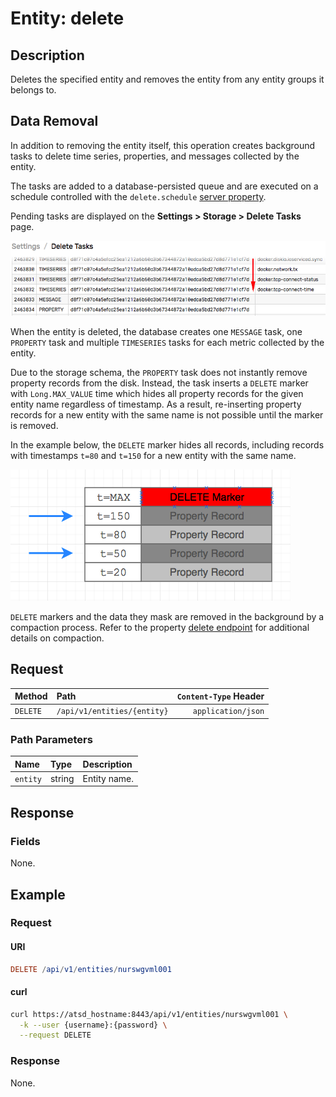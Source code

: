 # Entity: delete

## Description

Deletes the specified entity and removes the entity from any entity groups it belongs to.

## Data Removal

In addition to removing the entity itself, this operation creates background tasks to delete time series, properties, and messages collected by the entity.

The tasks are added to a database-persisted queue and are executed on a schedule controlled with the `delete.schedule` [server property](../../../administration/server-properties.md#scheduled-tasks).

Pending tasks are displayed on the **Settings > Storage > Delete Tasks** page.

![](./images/delete-tasks.png)

When the entity is deleted, the database creates one `MESSAGE` task, one `PROPERTY` task and multiple `TIMESERIES` tasks for each metric collected by the entity.

Due to the storage schema, the `PROPERTY` task does not instantly remove property records from the disk. Instead, the task inserts a `DELETE` marker with `Long.MAX_VALUE` time which hides all property records for the given entity name regardless of timestamp. As a result, re-inserting property records for a new entity with the same name is not possible until the marker is removed.

In the example below, the `DELETE` marker hides all records, including records with timestamps `t=80` and `t=150` for a new entity with the same name.

![](./images/delete-marker-entity.png)

`DELETE` markers and the data they mask are removed in the background by a compaction process. Refer to the property [delete endpoint](../../data/properties/delete.md#deletion-process) for additional details on compaction.

## Request

| Method | Path | `Content-Type` Header|
|:---|:---|---:|
| `DELETE` | `/api/v1/entities/{entity}` | `application/json` |

### Path Parameters

|**Name**|**Type**|**Description**|
|:---|:---|:---|
| `entity` |string|Entity name.|

## Response

### Fields

None.

## Example

### Request

#### URI

```elm
DELETE /api/v1/entities/nurswgvml001
```

#### curl

```bash
curl https://atsd_hostname:8443/api/v1/entities/nurswgvml001 \
  -k --user {username}:{password} \
  --request DELETE
```

### Response

None.
